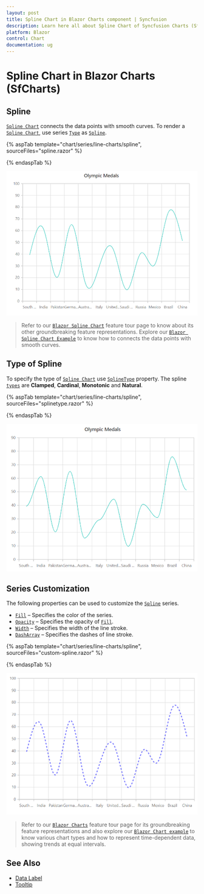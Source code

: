 ```yaml
---
layout: post
title: Spline Chart in Blazor Charts component | Syncfusion
description: Learn here all about Spline Chart of Syncfusion Charts (SfCharts) component and more.
platform: Blazor
control: Chart
documentation: ug
---
```


# Spline Chart in Blazor Charts (SfCharts)

## Spline

[`Spline Chart`](https://www.syncfusion.com/blazor-components/blazor-charts/chart-types/spline-chart) connects the data points with smooth curves. To render a [`Spline Chart`](https://www.syncfusion.com/blazor-components/blazor-charts/chart-types/spline-chart), use series [`Type`](https://help.syncfusion.com/cr/blazor/Syncfusion.Blazor~Syncfusion.Blazor.Charts.ChartSeries~Type.html) as [`Spline`](https://help.syncfusion.com/cr/blazor/Syncfusion.Blazor.Charts.ChartSeriesType.html#Syncfusion_Blazor_Charts_ChartSeriesType_Spline).

{% aspTab template="chart/series/line-charts/spline", sourceFiles="spline.razor" %}

{% endaspTab %}

![Spline](../images/chart-types-images/spline.png)

> Refer to our [`Blazor Spline Chart`](https://www.syncfusion.com/blazor-components/blazor-charts/chart-types/spline-chart) feature tour page to know about its other groundbreaking feature representations. Explore our [`Blazor Spline Chart Example`](https://blazor.syncfusion.com/demos/chart/spline?theme=bootstrap4) to know how to connects the data points with smooth curves.

## Type of Spline

To specify the type of [`Spline Chart`](https://help.syncfusion.com/cr/blazor/Syncfusion.Blazor.Charts.ChartSeriesType.html#Syncfusion_Blazor_Charts_ChartSeriesType_Spline) use [`SplineType`](https://help.syncfusion.com/cr/blazor/Syncfusion.Blazor.Charts.ChartSeries.html#Syncfusion_Blazor_Charts_ChartSeries_SplineType) property. The spline [`types`](https://help.syncfusion.com/cr/blazor/Syncfusion.Blazor.Charts.ChartSeriesType.html) are **Clamped**, **Cardinal**, **Monotonic** and **Natural**.

{% aspTab template="chart/series/line-charts/spline", sourceFiles="splinetype.razor" %}

{% endaspTab %}

![Cardinal](../images/chart-types-images/cardinal.png)

## Series Customization

The following properties can be used to customize the [`Spline`](https://help.syncfusion.com/cr/blazor/Syncfusion.Blazor.Charts.ChartSeriesType.html#Syncfusion_Blazor_Charts_ChartSeriesType_Spline) series.

* [`Fill`](https://help.syncfusion.com/cr/blazor/Syncfusion.Blazor.Charts.ChartSeries.html#Syncfusion_Blazor_Charts_ChartSeries_Fill) – Specifies the color of the series.
* [`Opacity`](https://help.syncfusion.com/cr/blazor/Syncfusion.Blazor.Charts.ChartSeries.html#Syncfusion_Blazor_Charts_ChartSeries_Opacity) – Specifies the opacity of [`Fill`](https://help.syncfusion.com/cr/blazor/Syncfusion.Blazor.Charts.ChartSeries.html#Syncfusion_Blazor_Charts_ChartSeries_Fill).
* [`Width`](https://help.syncfusion.com/cr/blazor/Syncfusion.Blazor~Syncfusion.Blazor.Charts.ChartSeries~Width.html) – Specifies the width of the line stroke.
* [`DashArray`](https://help.syncfusion.com/cr/blazor/Syncfusion.Blazor.Charts.ChartSeries.html#Syncfusion_Blazor_Charts_ChartSeries_DashArray) – Specifies the dashes of line stroke.

{% aspTab template="chart/series/line-charts/spline", sourceFiles="custom-spline.razor" %}

{% endaspTab %}

![Custom Spline](../images/chart-types-images/custom-spline.png)

> Refer to our [`Blazor Charts`](https://www.syncfusion.com/blazor-components/blazor-charts) feature tour page for its groundbreaking feature representations and also explore our [`Blazor Chart example`](https://blazor.syncfusion.com/demos/chart/line?theme=bootstrap4) to know various chart types and how to represent time-dependent data, showing trends at equal intervals.

## See Also

* [Data Label](../data-labels)
* [Tooltip](../tool-tip)